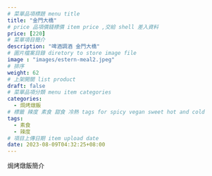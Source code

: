 ```yaml
---
# 菜單品項標題 menu title 
title: "金門大橋"
# price 品項價錢標價 item price ,交給 shell 差入資料
price: [220] 
# 菜單項目簡介 
description: "啤酒調酒 金門大橋"
# 圖片檔案目錄 diretory to store image file
image : "images/estern-meal2.jpeg"
# 排序
weight: 62 
# 上架開關 list product 
draft: false
# 菜單品項分類 menu item categories 
categories:
  - 焗烤燉飯
# 標籤 辣度 素食 甜食 冷熱 tags for spicy vegan sweet hot and cold 
tags:
  - 素食
  - 辣度
# 項目上傳日期 item upload date 
date: 2023-08-09T04:32:25+08:00
---
```


焗烤燉飯簡介
